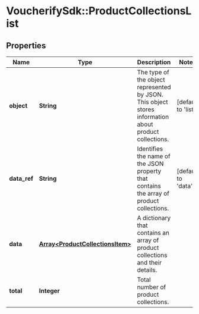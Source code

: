 # VoucherifySdk::ProductCollectionsList

## Properties

| Name | Type | Description | Notes |
| ---- | ---- | ----------- | ----- |
| **object** | **String** | The type of the object represented by JSON. This object stores information about product collections. | [default to &#39;list&#39;] |
| **data_ref** | **String** | Identifies the name of the JSON property that contains the array of product collections. | [default to &#39;data&#39;] |
| **data** | [**Array&lt;ProductCollectionsItem&gt;**](ProductCollectionsItem.md) | A dictionary that contains an array of product collections and their details. |  |
| **total** | **Integer** | Total number of product collections. |  |

